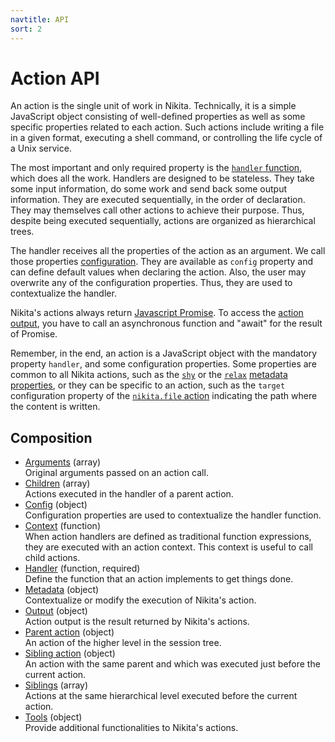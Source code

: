 ```yaml
---
navtitle: API
sort: 2
---
```


# Action API

An action is the single unit of work in Nikita. Technically, it is a simple JavaScript object consisting of well-defined properties as well as some specific properties related to each action. Such actions include writing a file in a given format, executing a shell command, or controlling the life cycle of a Unix service.

The most important and only required property is the [`handler` function](/current/api/handler), which does all the work. Handlers are designed to be stateless. They take some input information, do some work and send back some output information. They are executed sequentially, in the order of declaration. They may themselves call other actions to achieve their purpose. Thus, despite being executed sequentially, actions are organized as hierarchical trees.

The handler receives all the properties of the action as an argument. We call those properties [configuration](/current/api/config). They are available as `config` property and can define default values when declaring the action. Also, the user may overwrite any of the configuration properties. Thus, they are used to contextualize the handler.

Nikita's actions always return [Javascript Promise](https://nodejs.dev/learn/understanding-javascript-promises). To access the [action output](/current/api/output), you have to call an asynchronous function and "await" for the result of Promise.

Remember, in the end, an action is a JavaScript object with the mandatory property `handler`, and some configuration properties. Some properties are common to all Nikita actions, such as the [`shy`](/current/api/metadata/shy) or the [`relax`](/current/api/metadata/relax) [metadata properties](/current/api/metadata), or they can be specific to an action, such as the `target` configuration property of the [`nikita.file` action](/current/api/file) indicating the path where the content is written.

## Composition

* [Arguments](/current/api/args/) (array)   
  Original arguments passed on an action call.
* [Children](/current/api/children/) (array)   
  Actions executed in the handler of a parent action.
* [Config](/current/api/config/) (object)   
  Configuration properties are used to contextualize the handler function.
* [Context](/current/api/context/) (function)   
  When action handlers are defined as traditional function expressions, they are executed with an action context. This context is useful to call child actions.
* [Handler](/current/api/handler/) (function, required)   
  Define the function that an action implements to get things done.
* [Metadata](/current/api/metadata/) (object)   
  Contextualize or modify the execution of Nikita's action.
* [Output](/current/api/output/) (object)   
  Action output is the result returned by Nikita's actions.
* [Parent action](/current/api/parent/) (object)   
  An action of the higher level in the session tree.
* [Sibling action](/current/api/sibling/) (object)   
  An action with the same parent and which was executed just before the current action.
* [Siblings](/current/api/siblings/) (array)   
  Actions at the same hierarchical level executed before the current action.
* [Tools](/current/api/tools/) (object)   
  Provide additional functionalities to Nikita's actions.

